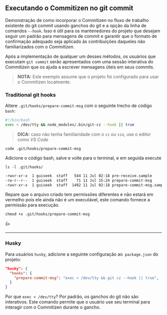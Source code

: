 ## Executando o Commitizen no git commit
Demonstração de como incorporar o Commitizen no fluxo de trabalho existente do git commit usando ganchos do git e a opção da linha de comandos `--hook`. Isso é útil para os mantenedores do projeto que desejam seguir um padrão para mensagens de commit e  garantir que o formato de confirmação adequado seja aplicado às contribuições daqueles não familiarizados com o _Commitizen_.

Após a implementação de qualquer um desses métodos, os usuários que executam `git commit` serão apresentados com uma sessão interativa do _Commitizen_ que os ajuda a escrever mensagens úteis em seus commits.


> **NOTA:** Este exemplo assume que o projeto foi configurado para usar o Commitizen localmente.


### Traditional git hooks

Altere `.git/hooks/prepare-commit-msg` com o seguinte trecho de código `bash`:

```sh
#!/bin/bash
exec < /dev/tty && node_modules/.bin/git-cz --hook || true
```

> **DICA:** caso não tenha familiaridade com o `vi` ou `vim`, use o editor como _VS Code_

`code .git/hooks/prepare-commit-msg`

Adicione o código bash, salve e volte para o terminal, e em seguida execute

`ls -l .git/hooks/`

```sh
-rwxr-xr-x  1 guiseek  staff   544 11 Jul 02:18 pre-receive.sample
-rw-r--r--  1 guiseek  staff    71 11 Jul 15:24 prepare-commit-msg
-rwxr-xr-x  1 guiseek  staff  1492 11 Jul 02:18 prepare-commit-msg.sample
```

Repare que o arquivo criado tem permissões diferentes e não estará em vermelho
pois ele ainda não é um executável, este comando fornece a permissão para execução.

`chmod +x .git/hooks/prepare-commit-msg`

👍

---

### Husky

Para usuários `husky`, adicione a seguinte configuração ao` package.json` do projeto:

```json
"husky": {
  "hooks": {
    "prepare-commit-msg": "exec < /dev/tty && git cz --hook || true",
  }
}
````

Por que `exec < /dev/tty`? Por padrão, os ganchos do git não são interativos. Este comando permite que o usuário use seu terminal para interagir com o Commitizen durante o gancho.
